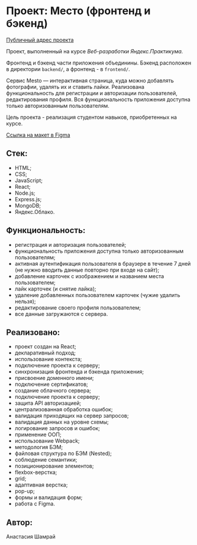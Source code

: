# Проект: Место (фронтенд и бэкенд)

[Публичный адрес проекта](https://mesto.nsh.nomoredomains.work)

Проект, выполненный на курсе *Веб-разработки Яндекс.Практикума.*

Фронтенд и бэкенд части приложения объединины. 
Бэкенд расположен в директории `backend/`, а фронтенд - в `frontend/`.

Cервис Mesto — интерактивная страница, куда можно добавлять фотографии, удалять их и ставить лайки.
Реализована функциональность для регистрации и авторизации пользователей, редактирования профиля.
Вся функциональность приложения доступна только авторизованным пользователям.

Цель проекта - реализация студентом навыков, приобретенных на курсе.

[Ссылка на макет в Figma](https://www.figma.com/file/5H3gsn5lIGPwzBPby9jAOo/JavaScript.-Sprint-12?node-id=0%3A1)

## Стек:
- HTML;
- CSS;
- JavaScript;
- React;
- Node.js;
- Express.js;
- MongoDB;
- Яндекс.Облако.

## Функциональность:
- регистрация и авторизация пользователей;
- функциональность приложения доступна только авторизованным пользователям;
- активная аутентификация пользователя в браузере в течение 7 дней (не нужно вводить данные повторно при входе на сайт);
- добавление карточек с изображением и названием места пользователем;
- лайк карточек (и снятие лайка);
- удаление добавленных пользователем карточек (чужие удалить нельзя);
- редактирование своего профиля пользователем;
- все данные загружаются с сервера.

## Реализовано:
- проект создан на React;
- декларативный подход;
- использование контекста;
- подключение проекта к серверу;
- синхронизация фронтенда и бэкенда приложения;
- присвоение доменного имени;
- подключение сертификатов;
- создание облачного сервера;
- подключение проекта к серверу;
- защита API авторизацией;
- централизованная обработка ошибок;
- валидация приходящих на сервер запросов;
- валидация данных на уровне схемы;
- логирование запросов и ошибок;
- применение ООП;
- использование Webpack;
- методология БЭМ;
- файловая структура по БЭМ (Nested);
- соблюдение семантики;
- позиционирование элементов;
- flexbox-верстка;
- grid;
- адаптивная верстка;
- pop-up;
- формы и валидация форм;
- работа с Figma.

## Автор:
Анастасия Шамрай